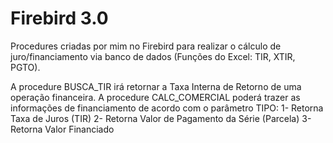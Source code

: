 # Firebird 3.0
Procedures criadas por mim no Firebird para realizar o cálculo de juro/financiamento via banco de dados (Funções do Excel: TIR, XTIR, PGTO).

A procedure BUSCA_TIR irá retornar a Taxa Interna de Retorno de uma operação financeira.
A procedure CALC_COMERCIAL poderá trazer as informações de financiamento de acordo com o parâmetro TIPO:
      1- Retorna Taxa de Juros (TIR)
      2- Retorna Valor de Pagamento da Série (Parcela)
      3- Retorna Valor Financiado
